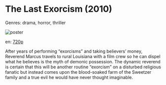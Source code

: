 # The Last Exorcism (2010)

Genres: drama, horror, thriller

![poster](http://image.tmdb.org/t/p/w500/eOo9tgGjxdsQEgqc6g7E1NL8460.jpg)

en:
  [720p](magnet:?xt=urn:btih:60D785A101CBFAB485B637A7CEDE0F382B43CC50&tr=udp://glotorrents.pw:6969/announce&tr=udp://tracker.opentrackr.org:1337/announce&tr=udp://torrent.gresille.org:80/announce&tr=udp://tracker.openbittorrent.com:80&tr=udp://tracker.coppersurfer.tk:6969&tr=udp://tracker.leechers-paradise.org:6969&tr=udp://p4p.arenabg.ch:1337&tr=udp://tracker.internetwarriors.net:1337)
  


After years of performing “exorcisms” and taking believers’ money, Reverend Marcus travels to rural Louisiana with a film crew so he can dispel what he believes is the myth of demonic possession. The dynamic reverend is certain that this will be another routine “exorcism” on a disturbed religious fanatic but instead comes upon the blood-soaked farm of the Sweetzer family and a true evil he would have never thought imaginable.